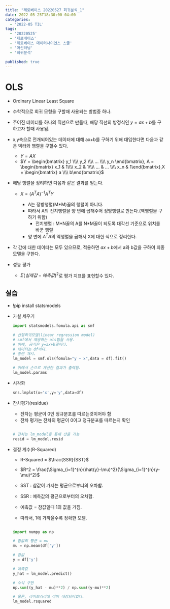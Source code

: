 ```yaml
---
title: "제로베이스 20220527 회귀분석_1"
date: 2022-05-25T18:30:00-04:00
categories:
  - '2022-05 TIL'
tags:
  - '20220525'
  - '제로베이스'
  - '제로베이스 데이터사이언스 스쿨'
  - '머신러닝'
  - '회귀분석'

published: true
---
```


# OLS

* Ordinary Linear Least Square

* 수학적으로 회귀 모형을 구할때 사용되는 방법중 하나.

* 주어진 데이터를 하나의 직선으로 만들때, 해당 직선의 방정식인 $y = ax+b$를 구하고자 할때 사용됨.

* x,y축으로 전개되어있는 데이터에 대해 ax+b를 구하기 위해 대입한다면 다음과 같은 벡터와 행렬을 구할수 있다.

  * $Y = AX$
  * $Y = \begin{bmatrix} y_1 \\\\ y_2 \\\\ ... \\\\ y_n \end{bmatrix}, A = \begin{bmatrix} x_1 & 1\\\\ x_2 & 1\\\\ ... & ... \\\\ x_n & 1\end{bmatrix},X = \begin{bmatrix} a \\\\ b\end{bmatrix}$

* 해당 행렬을 정리하면 다음과 같은 결과를 얻는다.

  * $X = (A^TA)^{-1}A^TY$

    * A는 정방행렬(M*M)꼴의 행렬이 아니다.
    * 따라서 A의 전치행렬을 양 변에 곱해주어 정방행렬로 만든다.(역행렬을 구하기 위함)
      * 전치행렬 : M\*N꼴의 A를 N\*M꼴이 되도록 대각선 기준으로 위치를 바꾼 행렬
    * 양 변에 $A^TA$의 역행렬을 곱해서 X에 대한 식으로 정리한다.

* 각 값에 대한 데이터는 모두 있으므로, 적용하면 $ax+b$에서 a와 b값을 구하여 최종 모델을 구한다.

* 성능 평가
  * $\Sigma(실제값 - 예측값)^2$로 평가 지표를 표현할수 있다.


## 실습

* !pip install statsmodels

* 가설 세우기 

  ```py
  import statsmodels.fomula.api as smf

  # 선형회귀모델(linear regression model)
  # smf에서 제공하는 ols법을 사용.
  # 이때, 공식은 y=ax+b꼴이다.
  # 데이터는 df이다.
  # 훈련 개시.
  lm_model = smf.ols(fomula="y ~ x",data = df).fit()

  # 위에서 손으로 계산한 결과가 출력됨.
  lm_model.params

  ```


* 시각화

  ```py
  sns.lmplot(x='x',y='y',data=df)
  ```

* 잔차평가(residue)

  * 잔차는 평균이 0인 정규분포를 따르는것이어야 함
  * 잔차 평가는 잔차의 평균이 0이고 정규분포를 따르는지 확인

  ```py

  # 잔차는 lm_model을 통해 산출 가능
  resid = lm_model.resid
  ```

* 결정 계수(R-Squared)

  * R-Squared = $\frac{SSR}{SST}$

  * $R^2 = \frac{\Sigma_{i=1}^{n}(\hat{y}-\mu)^2}{\Sigma_{i=1}^{n}(y-\mu)^2}$

  * SST : 참값이 가지는 평균으로부터의 오차합.

  * SSR : 예측값의 평균으로부터의 오차합.

  * 예측값 = 참값일때 1의 값을 가짐.

  * 따라서, 1에 가까울수록 정확한 모델.

  ```py

  import numpy as np

  # 참값의 평균 = mu
  mu = np.mean(df['y'])

  # 참값
  y = df['y']

  # 예측값
  y_hat = lm_model.predict()

  # 수식 구현
  np.sum((y_hat - mu)**2) / np.sum((y-mu)**2)

  # 물론, 라이브러리에 이미 내장되어있다.
  lm_model.rsquared
  ```



